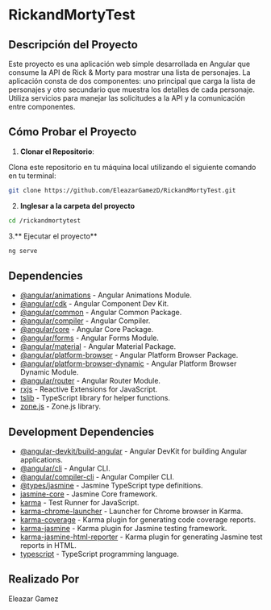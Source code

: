# RickandMortyTest

## Descripción del Proyecto

Este proyecto es una aplicación web simple desarrollada en Angular que consume la API de Rick & Morty para mostrar una lista de personajes. La aplicación consta de dos componentes: uno principal que carga la lista de personajes y otro secundario que muestra los detalles de cada personaje. Utiliza servicios para manejar las solicitudes a la API y la comunicación entre componentes.

## Cómo Probar el Proyecto

1. **Clonar el Repositorio**: 

Clona este repositorio en tu máquina local utilizando el siguiente comando en tu terminal:

   ```bash
   git clone https://github.com/EleazarGamezD/RickandMortyTest.git
   ```
2. **Inglesar a la carpeta del proyecto**
```bash
cd /rickandmortytest
```
3.** Ejecutar el proyecto**
```bash
ng serve 
```

## Dependencies

- [@angular/animations](https://www.npmjs.com/package/@angular/animations) - Angular Animations Module.
- [@angular/cdk](https://www.npmjs.com/package/@angular/cdk) - Angular Component Dev Kit.
- [@angular/common](https://www.npmjs.com/package/@angular/common) - Angular Common Package.
- [@angular/compiler](https://www.npmjs.com/package/@angular/compiler) - Angular Compiler.
- [@angular/core](https://www.npmjs.com/package/@angular/core) - Angular Core Package.
- [@angular/forms](https://www.npmjs.com/package/@angular/forms) - Angular Forms Module.
- [@angular/material](https://www.npmjs.com/package/@angular/material) - Angular Material Package.
- [@angular/platform-browser](https://www.npmjs.com/package/@angular/platform-browser) - Angular Platform Browser Package.
- [@angular/platform-browser-dynamic](https://www.npmjs.com/package/@angular/platform-browser-dynamic) - Angular Platform Browser Dynamic Module.
- [@angular/router](https://www.npmjs.com/package/@angular/router) - Angular Router Module.
- [rxjs](https://www.npmjs.com/package/rxjs) - Reactive Extensions for JavaScript.
- [tslib](https://www.npmjs.com/package/tslib) - TypeScript library for helper functions.
- [zone.js](https://www.npmjs.com/package/zone.js) - Zone.js library.

## Development Dependencies

- [@angular-devkit/build-angular](https://www.npmjs.com/package/@angular-devkit/build-angular) - Angular DevKit for building Angular applications.
- [@angular/cli](https://www.npmjs.com/package/@angular/cli) - Angular CLI.
- [@angular/compiler-cli](https://www.npmjs.com/package/@angular/compiler-cli) - Angular Compiler CLI.
- [@types/jasmine](https://www.npmjs.com/package/@types/jasmine) - Jasmine TypeScript type definitions.
- [jasmine-core](https://www.npmjs.com/package/jasmine-core) - Jasmine Core framework.
- [karma](https://www.npmjs.com/package/karma) - Test Runner for JavaScript.
- [karma-chrome-launcher](https://www.npmjs.com/package/karma-chrome-launcher) - Launcher for Chrome browser in Karma.
- [karma-coverage](https://www.npmjs.com/package/karma-coverage) - Karma plugin for generating code coverage reports.
- [karma-jasmine](https://www.npmjs.com/package/karma-jasmine) - Karma plugin for Jasmine testing framework.
- [karma-jasmine-html-reporter](https://www.npmjs.com/package/karma-jasmine-html-reporter) - Karma plugin for generating Jasmine test reports in HTML.
- [typescript](https://www.npmjs.com/package/typescript) - TypeScript programming language.

## Realizado Por 

Eleazar Gamez 


